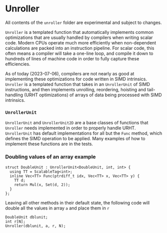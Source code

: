 # Unroller

All contents of the `unroller` folder are experimental and subject to changes.

`Unroller` is a templated function that automatically implements common optimizations that are usually handled by compilers when writing scalar code. Modern CPUs operate much more efficiently when non-dependent calculations are packed into an instruction pipeline. For scalar code, this often means a compiler will take a one-line loop, and compile it down to hundreds of lines of machine code in order to fully capture these efficiencies. 

As of today (2023-07-06), compilers are not nearly as good at implementing these optimizations for code written in SIMD intrinsics. `Unroller` is a templated function that takes in an `UnrollerUnit` of SIMD instructions, and then implements unrolling, reordering, hoisting and tail-handling (URHT optimizations) of arrays of data being processed with SIMD intrinsics. 

### `UnrollerUnit`

`UnrollerUnit` and `UnrollerUnit2D` are a base classes of functions that `Unroller` needs implemented in order to properly handle URHT. `UnrollerUnit` has default implementations for all but the `Func` method, which defines the SIMD operation to be applied. Many examples of how to implement these functions are in the tests. 

### Doubling values of an array example

```
struct DoubleUnit : UnrollerUnit<DoubleUnit, int, int> {
  using TT = ScalableTag<int>;
  inline Vec<TT> Func(ptrdiff_t idx, Vec<TT> x, Vec<TT> y) {
    TT d;
    return Mul(x, Set(d, 2));
  }
};
```

Leaving all other methods in their default state, the following code will double all the values in array `a` and place them in `r`

```
DoubleUnit dblunit;
int r[N];
Unroller(dblunit, a, r, N);
```